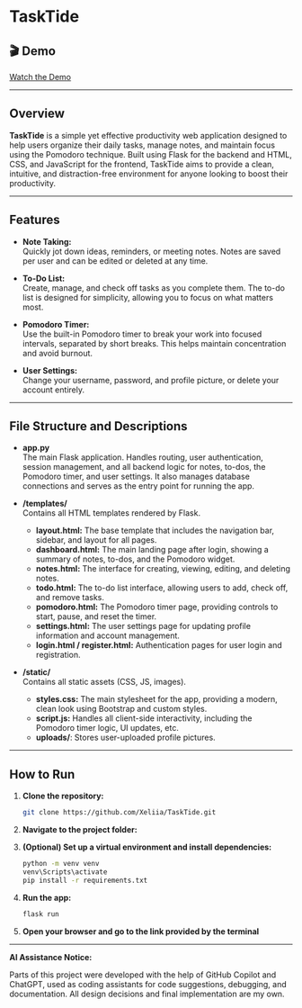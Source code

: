 # TaskTide

## 🎬 Demo
<!-- Place your video demo link here -->
[Watch the Demo](#)

---

## Overview

**TaskTide** is a simple yet effective productivity web application designed to help users organize their daily tasks, manage notes, and maintain focus using the Pomodoro technique. Built using Flask for the backend and HTML, CSS, and JavaScript for the frontend, TaskTide aims to provide a clean, intuitive, and distraction-free environment for anyone looking to boost their productivity.

---

## Features

- **Note Taking:**  
  Quickly jot down ideas, reminders, or meeting notes. Notes are saved per user and can be edited or deleted at any time.

- **To-Do List:**  
  Create, manage, and check off tasks as you complete them. The to-do list is designed for simplicity, allowing you to focus on what matters most.

- **Pomodoro Timer:**  
  Use the built-in Pomodoro timer to break your work into focused intervals, separated by short breaks. This helps maintain concentration and avoid burnout.

- **User Settings:**  
  Change your username, password, and profile picture, or delete your account entirely.

---

## File Structure and Descriptions

- **app.py**  
  The main Flask application. Handles routing, user authentication, session management, and all backend logic for notes, to-dos, the Pomodoro timer, and user settings. It also manages database connections and serves as the entry point for running the app.

- **/templates/**  
  Contains all HTML templates rendered by Flask.  
  - **layout.html:** The base template that includes the navigation bar, sidebar, and layout for all pages.
  - **dashboard.html:** The main landing page after login, showing a summary of notes, to-dos, and the Pomodoro widget.
  - **notes.html:** The interface for creating, viewing, editing, and deleting notes.
  - **todo.html:** The to-do list interface, allowing users to add, check off, and remove tasks.
  - **pomodoro.html:** The Pomodoro timer page, providing controls to start, pause, and reset the timer.
  - **settings.html:** The user settings page for updating profile information and account management.
  - **login.html / register.html:** Authentication pages for user login and registration.

- **/static/**  
  Contains all static assets (CSS, JS, images).  
  - **styles.css:** The main stylesheet for the app, providing a modern, clean look using Bootstrap and custom styles.
  - **script.js:** Handles all client-side interactivity, including the Pomodoro timer logic, UI updates, etc.
  - **uploads/**: Stores user-uploaded profile pictures.

---

## How to Run

1. **Clone the repository:**
   ```bash
   git clone https://github.com/Xeliia/TaskTide.git
   ```

2. **Navigate to the project folder:**

3. **(Optional) Set up a virtual environment and install dependencies:**
   ```bash
   python -m venv venv
   venv\Scripts\activate
   pip install -r requirements.txt
   ```

4. **Run the app:**
   ```bash
   flask run
   ```

5. **Open your browser and go to the link provided by the terminal**  

---

**AI Assistance Notice:**  

Parts of this project were developed with the help of GitHub Copilot and ChatGPT, used as coding assistants for code suggestions, debugging, and documentation. All design decisions and final implementation are my own.